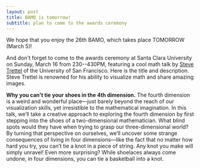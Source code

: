 ```yaml
---
layout: post
title: BAMO is tomorrow!
subtitle: plan to come to the awards ceremony
---
```


We hope that you enjoy the 26th BAMO, which takes place TOMORROW (March 5)! 

And don't forget to come to the awards ceremony at Santa Clara University on Sunday, March 16 from 230--430PM, featuring a cool math talk by [Steve Trettel](https://stevejtrettel.site) of
the University of San Francisco. Here is the title and description. Steve Trettel is renowned for his ability to visualize math and share amazing images.

**Why you can't tie your shoes in the 4th dimension.** 
The fourth dimension is a weird and wonderful place—just barely beyond the reach of our visualization skills, yet irresistible to the mathematical imagination. 
In this talk, we’ll take a creative approach to exploring the fourth dimension by first stepping into the shoes of a two-dimensional mathematician. 
What blind spots would they have when trying to grasp our three-dimensional world? By turning that perspective on ourselves, 
we’ll uncover some strange consequences of living in four dimensions—like the fact that no matter how hard you try, you can’t tie a knot in a piece of string. 
Any knot you make will simply unravel! Even more surprising? While shoelaces always come undone, in four dimensions, you can tie a basketball into a knot.

